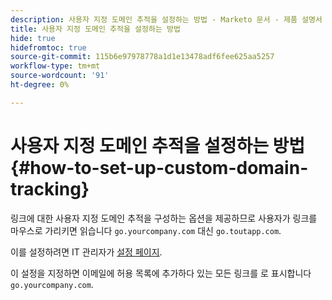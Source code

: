 ```yaml
---
description: 사용자 지정 도메인 추적을 설정하는 방법 - Marketo 문서 - 제품 설명서
title: 사용자 지정 도메인 추적을 설정하는 방법
hide: true
hidefromtoc: true
source-git-commit: 115b6e97978778a1d1e13478adf6fee625aa5257
workflow-type: tm+mt
source-wordcount: '91'
ht-degree: 0%

---
```


# 사용자 지정 도메인 추적을 설정하는 방법 {#how-to-set-up-custom-domain-tracking}

링크에 대한 사용자 지정 도메인 추적을 구성하는 옵션을 제공하므로 사용자가 링크를 마우스로 가리키면 읽습니다 `go.yourcompany.com` 대신 `go.toutapp.com`.

이를 설정하려면 IT 관리자가 [설정 페이지](https://toutapp.com/custom_tracking_domain).

이 설정을 지정하면 이메일에 허용 목록에 추가하다 있는 모든 링크를 로 표시합니다 `go.yourcompany.com`.
